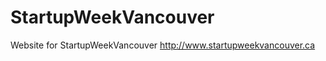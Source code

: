 StartupWeekVancouver
====================

Website for StartupWeekVancouver http://www.startupweekvancouver.ca

